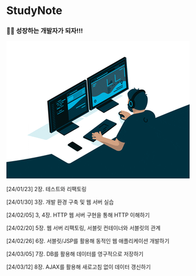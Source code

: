 # StudyNote
### 👨‍💻 성장하는 개발자가 되자!!!

![giphy](assets/giphy-1705839597416-2.gif)

[24/01/23] 2장. 테스트와 리팩토링

[24/01/30] 3장. 개발 환경 구축 및 웹 서버 실습

[24/02/05] 3, 4장. HTTP 웹 서버 구현을 통해 HTTP 이해하기

[24/02/20] 5장. 웹 서버 리팩토링, 서블릿 컨테이너와 서블릿의 관계

[24/02/26] 6장. 서블릿/JSP를 활용해 동적인 웹 애플리케이션 개발하기

[24/03/05] 7장. DB를 활용해 데이터를 영구적으로 저장하기

[24/03/12] 8장. AJAX를 활용해 새로고침 없이 데이터 갱신하기
